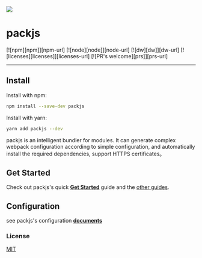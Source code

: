 <div style="align: center">
<img src="https://gw.alicdn.com/tfs/TB1ILY9YUH1gK0jSZSyXXXtlpXa-742-996.png_200x0.jpg"/>
</div>
<h1 style="align: center">packjs</h1>

<p style="align: center">
[![npm][npm]][npm-url]
[![node][node]][node-url]
[![dw][dw]][dw-url]
[![licenses][licenses]][licenses-url]
[![PR's welcome][prs]][prs-url]
</p>

---

## Install

Install with npm:

```bash
npm install --save-dev packjs
```

Install with yarn:

```bash
yarn add packjs --dev
```

packjs is an intelligent bundler for modules. It can generate complex webpack configuration according to simple configuration, and automatically install the required dependencies, support HTTPS certificates。

## Get Started

Check out packjs's quick [**Get Started**](https://www.tagee.cc/packjs/guides/start) guide and the [other guides](https://www.tagee.cc/packjs/guides/cli).

## Configuration

see packjs's configuration [**documents**](https://www.tagee.cc/packjs/configs)

### License

[MIT](https://github.com/tageecc/packjs/blob/HEAD/LICENSE)


[npm]:https://img.shields.io/npm/v/packjs.svg
[npm-url]: https://npmjs.com/package/packjs
[node]: https://img.shields.io/node/v/packjs.svg
[node-url]: https://nodejs.org
[dw]: https://img.shields.io/npm/dw/packjs
[dw-url]: https://npm-stat.com/charts.html?package=packjs
[licenses-url]: https://img.shields.io/npm/l/packjs
[licenses]: https://img.shields.io/npm/l/packjs
[prs]: https://img.shields.io/badge/PRs-welcome-brightgreen.svg
[prs-url]: https://webpack.js.org/contribute/
